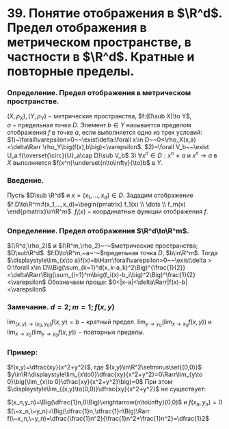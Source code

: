 # 39. Понятие отображения в $\R^d$. Предел отображения в метрическом пространстве, в частности в $\R^d$. Кратные и повторные пределы.

### Определение. Предел отображения в метрическом пространстве.
$(X,\rho_X),(Y,\rho_Y)~-~$метрические пространства,
$f:(D\sub X)\to Y$, $a~-~$предельная точка $D$. 
Элемент $b\in Y$ называется пределом отображения $f$ в точке $a$, если выполняется одно из трех условий:
$1)~\forall\varepsilon>0~~\exist\delta:\forall x\in D~~0<\rho_X(x,a)<\delta\Rarr \rho_Y\big(f(x),b\big)<\varepsilon$.
$2)~\forall V_b~~\exist U_a:f(\overset{\circ}{U}_a\cap D)\sub V_b$
$3)~\forall x^n\in D:x^n\neq a$ и $x^n\to a$ в $X$ выполняется $f(x^n)\underset{n\to\infty}{\to}b$ в $Y$.

### Введение.
Пусть $D\sub \R^d$ и $x=(x_1,\dotsc,x_d)\in D$.
Зададим отображение $f:D\to\R^m:f(x_1,...,x_d)=\begin{pmatrix}
f_1(x)
\\
\dots
\\
f_m(x)
\end{pmatrix}\in\R^m$.
$f_i(x)~-~$координатные функции отображения $f$.

### Определение. Предел отображения $\R^d\to\R^m$.
$(\R^d,\rho_2)$ и $(\R^m,\rho_2)~-~$метрические пространства; $D\sub\R^d$.
$f:D\to\R^m,~a~-~$предельная точка $D$, $b\in\R^m$.
Тогда $\displaystyle\lim_{x\to a}f(x)=b\Harr\forall\varepsilon>0~~\exist\delta > 0:\forall x\in D\\\Big(\sum_{k=1}^d(x_k-a_k)^2\Big)^{\frac{1}{2}}<\delta\Rarr\Big(\sum_{i=1}^m\big(f_i(x)-b_i\big)^2\Big)^\frac{1}{2}<\varepsilon$
Обозначаем проще: $0<|x-a|<\delta\Rarr|f(x)-b|<\varepsilon$

### Замечание. $d=2;m=1;f(x,y)$
$\displaystyle\lim_{(x,y)\to(x_0,y_0)}f(x,y)=b~-~$кратный предел.
$\displaystyle\lim_{y\to y_0}\big(\lim_{x\to x_0}f(x,y)\big)$ и $\displaystyle\lim_{x\to x_0}\big(\lim_{y\to y_0}f(x,y)\big)~-~$повторные пределы.

### Пример:
$f(x,y)=\dfrac{xy}{x^2+y^2}$, где $(x,y)\in\R^2\setminus\set{(0,0)}$
$y\in\R:\displaystyle\lim_{x\to0}\dfrac{xy}{x^2+y^2}=0\Rarr\lim_{y\to 0}\big(\lim_{x\to 0}\dfrac{xy}{x^2+y^2}\big)=0$
При этом $\displaystyle\lim_{(x,y)\to(0,0)}\dfrac{xy}{x^2+y^2}$ не существует:

$(x_n,y_n)=\Big(\dfrac{1}n,0\Big)\xrightarrow{n\to\infty}(0,0)$ и $f(x_n,y_n)=0$
$(\~x_n,\~y_n)=\Big(\dfrac{1}n,\dfrac{1}n\Big)\Rarr f(\~x_n,\~y_n)=\dfrac{\frac{1}n^2}{\frac{1}n^2+\frac{1}n^2}=\dfrac{1}2$